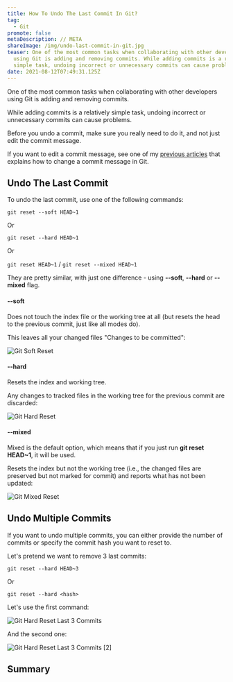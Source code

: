 ```yaml
---
title: How To Undo The Last Commit In Git?
tag:
  - Git
promote: false
metaDescription: // META
shareImage: /img/undo-last-commit-in-git.jpg
teaser: One of the most common tasks when collaborating with other developers
  using Git is adding and removing commits. While adding commits is a relatively
  simple task, undoing incorrect or unnecessary commits can cause problems...
date: 2021-08-12T07:49:31.125Z
---
```

One of the most common tasks when collaborating with other developers using Git is adding and removing commits.

While adding commits is a relatively simple task, undoing incorrect or unnecessary commits can cause problems.

Before you undo a commit, make sure you really need to do it, and not just edit the commit message.

If you want to edit a commit message, see one of my [previous articles](/two-ways-to-change-a-commit-message-in-git/) that explains how to change a commit message in Git.

## Undo The Last Commit

To undo the last commit, use one of the following commands:

`git reset --soft HEAD~1`

Or

`git reset --hard HEAD~1`

Or

`git reset HEAD~1` / `git reset --mixed HEAD~1`

They are pretty similar, with just one difference - using **\--soft**, **\--hard** or **\--mixed** flag.

#### \--soft

Does not touch the index file or the working tree at all (but resets the head to the previous commit, just like all modes do). 

This leaves all your changed files "Changes to be committed":

![Git Soft Reset](/img/screenshot-2021-08-09-at-10.51.42.png "Git Soft Reset")

#### \--hard

Resets the index and working tree. 

Any changes to tracked files in the working tree for the previous commit are discarded:

![Git Hard Reset](/img/screenshot-2021-08-09-at-10.53.08.png "Git Hard Reset")

#### \--mixed

Mixed is the default option, which means that if you just run **git reset HEAD~1**, it will be used.

Resets the index but not the working tree (i.e., the changed files are preserved but not marked for commit) and reports what has not been updated:

![Git Mixed Reset](/img/screenshot-2021-08-09-at-11.00.18.png "Git Mixed Reset")

## Undo Multiple Commits

If you want to undo multiple commits, you can either provide the number of commits or specify the commit hash you want to reset to.

Let's pretend we want to remove 3 last commits:

`git reset --hard HEAD~3`

Or

`git reset --hard <hash>`

Let's use the first command:

![Git Hard Reset Last 3 Commits](/img/screenshot-2021-08-09-at-11.04.58.png "Git Hard Reset Last 3 Commits")

And the second one:

![Git Hard Reset Last 3 Commits [2]](/img/screenshot-2021-08-09-at-11.06.15.png "Git Hard Reset Last 3 Commits [2]")

## Summary